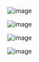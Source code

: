 ![image](https://user-images.githubusercontent.com/60442877/189547803-db7f28f7-0fe4-4c30-9427-32a7a954b97d.png)

![image](https://user-images.githubusercontent.com/60442877/189547890-b95c0ba4-5809-4414-b9c1-bda5bd48b85c.png)

![image](https://user-images.githubusercontent.com/60442877/189548039-ce18e201-e281-4be1-8616-02764a6cdcbd.png)

![image](https://user-images.githubusercontent.com/60442877/189548100-231694a7-c9f9-4947-a187-ec66caf6f3c4.png)
